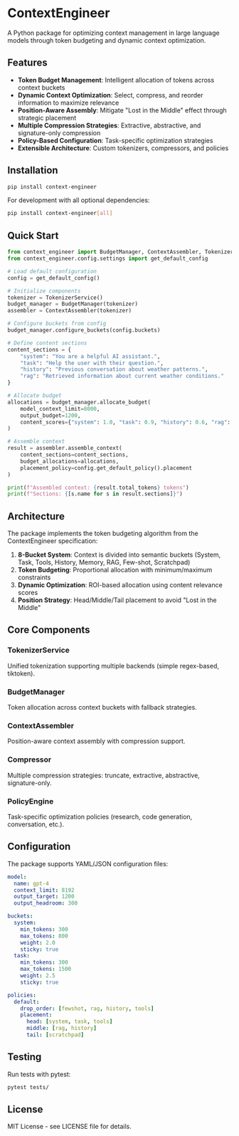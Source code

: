 # ContextEngineer

A Python package for optimizing context management in large language models through token budgeting and dynamic context optimization.

## Features

- **Token Budget Management**: Intelligent allocation of tokens across context buckets
- **Dynamic Context Optimization**: Select, compress, and reorder information to maximize relevance
- **Position-Aware Assembly**: Mitigate "Lost in the Middle" effect through strategic placement
- **Multiple Compression Strategies**: Extractive, abstractive, and signature-only compression
- **Policy-Based Configuration**: Task-specific optimization strategies
- **Extensible Architecture**: Custom tokenizers, compressors, and policies

## Installation

```bash
pip install context-engineer
```

For development with all optional dependencies:
```bash
pip install context-engineer[all]
```

## Quick Start

```python
from context_engineer import BudgetManager, ContextAssembler, TokenizerService
from context_engineer.config.settings import get_default_config

# Load default configuration
config = get_default_config()

# Initialize components
tokenizer = TokenizerService()
budget_manager = BudgetManager(tokenizer)
assembler = ContextAssembler(tokenizer)

# Configure buckets from config
budget_manager.configure_buckets(config.buckets)

# Define content sections
content_sections = {
    "system": "You are a helpful AI assistant.",
    "task": "Help the user with their question.",
    "history": "Previous conversation about weather patterns.",
    "rag": "Retrieved information about current weather conditions."
}

# Allocate budget
allocations = budget_manager.allocate_budget(
    model_context_limit=8000,
    output_budget=1200,
    content_scores={"system": 1.0, "task": 0.9, "history": 0.6, "rag": 0.8}
)

# Assemble context
result = assembler.assemble_context(
    content_sections=content_sections,
    budget_allocations=allocations,
    placement_policy=config.get_default_policy().placement
)

print(f"Assembled context: {result.total_tokens} tokens")
print(f"Sections: {[s.name for s in result.sections]}")
```

## Architecture

The package implements the token budgeting algorithm from the ContextEngineer specification:

1. **8-Bucket System**: Context is divided into semantic buckets (System, Task, Tools, History, Memory, RAG, Few-shot, Scratchpad)
2. **Token Budgeting**: Proportional allocation with minimum/maximum constraints
3. **Dynamic Optimization**: ROI-based allocation using content relevance scores
4. **Position Strategy**: Head/Middle/Tail placement to avoid "Lost in the Middle"

## Core Components

### TokenizerService
Unified tokenization supporting multiple backends (simple regex-based, tiktoken).

### BudgetManager
Token allocation across context buckets with fallback strategies.

### ContextAssembler
Position-aware context assembly with compression support.

### Compressor
Multiple compression strategies: truncate, extractive, abstractive, signature-only.

### PolicyEngine
Task-specific optimization policies (research, code generation, conversation, etc.).

## Configuration

The package supports YAML/JSON configuration files:

```yaml
model:
  name: gpt-4
  context_limit: 8192
  output_target: 1200
  output_headroom: 300

buckets:
  system:
    min_tokens: 300
    max_tokens: 800
    weight: 2.0
    sticky: true
  task:
    min_tokens: 300
    max_tokens: 1500
    weight: 2.5
    sticky: true

policies:
  default:
    drop_order: [fewshot, rag, history, tools]
    placement:
      head: [system, task, tools]
      middle: [rag, history]
      tail: [scratchpad]
```

## Testing

Run tests with pytest:

```bash
pytest tests/
```

## License

MIT License - see LICENSE file for details.
